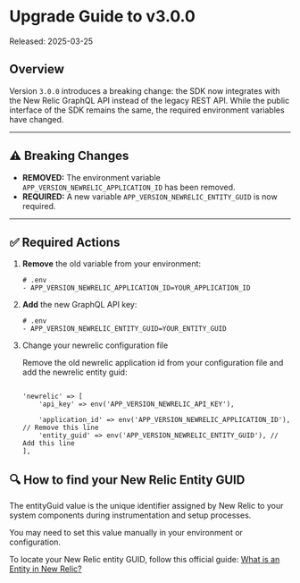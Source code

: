 # Upgrade Guide to v3.0.0

Released: 2025-03-25

## Overview

Version `3.0.0` introduces a breaking change: the SDK now integrates with the New Relic GraphQL API instead of the legacy REST API. While the public interface of the SDK remains the same, the required environment variables have changed.

---

## ⚠️ Breaking Changes

- **REMOVED:** The environment variable `APP_VERSION_NEWRELIC_APPLICATION_ID` has been removed.
- **REQUIRED:** A new variable `APP_VERSION_NEWRELIC_ENTITY_GUID` is now required.

---

## ✅ Required Actions

1. **Remove** the old variable from your environment:

   ```
   # .env
   - APP_VERSION_NEWRELIC_APPLICATION_ID=YOUR_APPLICATION_ID
   ```

2. **Add** the new GraphQL API key:

   ```
   # .env
   - APP_VERSION_NEWRELIC_ENTITY_GUID=YOUR_ENTITY_GUID
   ```

3. Change your newrelic configuration file

   Remove the old newrelic application id from your configuration file and add the newrelic entity guid:
    ```
 
    'newrelic' => [
        'api_key' => env('APP_VERSION_NEWRELIC_API_KEY'),

        'application_id' => env('APP_VERSION_NEWRELIC_APPLICATION_ID'), // Remove this line
        'entity_guid' => env('APP_VERSION_NEWRELIC_ENTITY_GUID'), // Add this line
    ],
    ```

## 🔍 How to find your New Relic Entity GUID
The entityGuid value is the unique identifier assigned by New Relic to your system components during instrumentation and setup processes.

You may need to set this value manually in your environment or configuration.

To locate your New Relic entity GUID, follow this official guide: [What is an Entity in New Relic?](https://docs.newrelic.com/docs/new-relic-solutions/new-relic-one/core-concepts/what-entity-new-relic/)